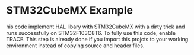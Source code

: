 # STM32CubeMX Example

his code implement HAL libary with STM32CubeMX with a dirty trick and runs successfully on STM32F103C8T6. To fully use this code, enable TRACE. This step is already done if you import this projcts to your working environment instead of copying source and header files.
